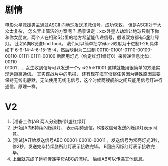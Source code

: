 #  剧情
电影火星救援男主通过ASCII 向地球发送求救信号，成功获救， 但是ASCII对于大众太复杂， 怎么弄出简洁的方案呢？
场景设定：xxx外星人劫难让地球只剩下你和你女朋友，两个人在相聚5公里的地方希望能传递信号，假设双方都有5盏红绿灯。
比如A向B发送find food。 我们可以简单把字母a-z映射为十进制1-26,具体如下
6-9-14-4-6-15-15-4，然后映射为二进制
00110-01001-01110-00100-00110-01111-01111-00100
后面用灯光（约定红灯1绿灯0）来传递信息比如：
00110  
01001 
.....
女生收到信号可以发送一个y =>25=>11001
这样就能用很简单的方法实现远距离通信。
其实谍战片中的电报， 还有现在海军侦察任务因为特殊原因需要保持无线电静默，无法使用无线电信号，这个时候两艘舰船之间只能用信号灯进行通信，原理一样。
# V2
1. [准备工作]AB 两人分别携带1盏红绿灯
2. [开始]A向B持续闪烁绿灯， 表示期待通信。B接收信号发送闪烁绿灯表示同意。
3. [测试]A开始发送信号ABC 00001-00010-00011 ，发送信号为常亮灯光3秒，停2秒，发送完毕持续膳所红灯表示接收完毕。 B回应闪烁红灯表示接收完毕。
4. 上面就完成了远程传递字母ABC的流程。 后续AB可以传递其他信息。
